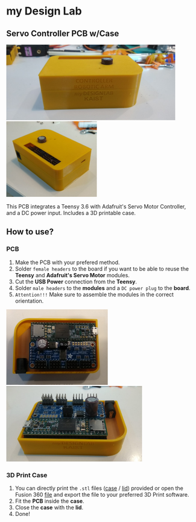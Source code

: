 # my Design Lab
## Servo Controller PCB w/Case

<img src="docs/case_front.png" height="200" /> <img src="docs/case_final.png" height="200" />

This PCB integrates a Teensy 3.6 with Adafruit's Servo Motor Controller, and a DC power input.
Includes a 3D printable case.

## How to use?
### PCB
1. Make the PCB with your prefered method.
1. Solder `female headers` to the board if you want to be able to reuse the **Teensy** and **Adafruit's Servo Motor** modules.
1. Cut the **USB Power** connection from the **Teensy**.
1. Solder `male headers` to the **modules** and a `DC power plug` to the **board**.
1. `Attention!!!` Make sure to assemble the modules in the correct orientation.

<img src="docs/assembly.png" height="200" /> <img src="docs/case_open.png" height="200" />

### 3D Print Case
1. You can directly print the `.stl` files ([case](3D%20Case/Case.stl) / [lid](3D%20Case/Lid.stl)) provided or open the Fusion 360 [file](3D%20Case/Fusion%20360%20Files/Case.f3d) and export the file to your preferred 3D Print software.
1. Fit the **PCB** inside the **case**.
1. Close the **case** with the **lid**.
1. Done!
